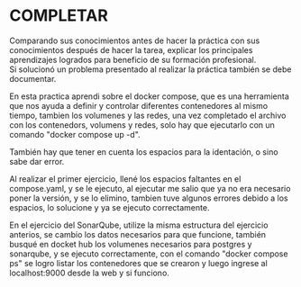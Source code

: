 # COMPLETAR  
Comparando sus conocimientos antes de hacer la práctica con sus conocimientos después de hacer la tarea, explicar los principales aprendizajes logrados para beneficio de su formación profesional.  
Si solucionó un problema presentado al realizar la práctica también se debe documentar.


En esta practica aprendi sobre el docker compose, que es una herramienta que nos ayuda a definir y controlar diferentes contenedores al mismo tiempo, tambien los volumenes y las redes, una vez completado el archivo con los contenedors, volumens y redes, solo hay que ejecutarlo con un comando "docker compose up -d".

También hay que tener en cuenta los espacios para la identación, o sino sabe dar error.

Al realizar el primer ejercicio, llené los espacios faltantes en el compose.yaml, y se le ejecuto, al ejecutar me salio que ya no era necesario poner la versión, y se lo elimino, tambien tuve algunos errores debido a los espacios, lo solucione y ya se ejecuto correctamente.

En el ejercicio del SonarQube, utilize la misma estructura del ejercicio anterios, se cambio los datos necesarios para que funcione, también busqué en docket hub los volumenes necesarios para postgres y sonarqube, y se ejecuto correctamente, con el comando "docker compose ps" se logro listar los contenedores que se crearon y luego ingrese al localhost:9000 desde la web y si funciono.
